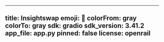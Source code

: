 ------
title: Insightswap
emoji: 🤘
colorFrom: gray
colorTo: gray
sdk: gradio
sdk_version: 3.41.2
app_file: app.py
pinned: false
license: openrail
------
